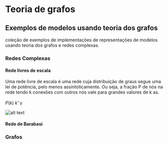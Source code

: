 # Teoria de grafos
## Exemplos de modelos usando teoria dos grafos

coleção de exemplos de implementações de representações de modelos usando teoria dos grafos e redes complexas.

### Redes Complexas

#### Rede livres de escala

Uma rede livre de escala é uma rede cuja distribuição de graus segue uma lei de potência, pelo menos assintoticamente. Ou seja, a fração P de nós na rede tendo k conexões com outros nós vale para grandes valores de k as.

$P(k) ~ k^-\gamma$

![alt text](.\exemplos\redelivreescala.png "Title")

#### Rede de Barabasi

### Grafos